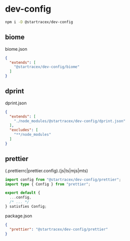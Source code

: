 # dev-config

```sh
npm i -D @startracex/dev-config
```

## biome

biome.json

```json
{
  "extends": [
    "@startracex/dev-config/biome"
  ]
}
```

## dprint

dprint.json

```json
{
  "extends": [
    "./node_modules/@startracex/dev-config/dprint.json"
  ],
  "excludes": [
    "**/node_modules"
  ]
}
```

## prettier

(.prettierrc|prettier.config).(js|ts|mjs|mts)

```ts
import config from "@startracex/dev-config/prettier";
import type { Config } from "prettier";

export default {
  ...config,
  /* ... */
} satisfies Config;
```

package.json

```json
{
  "prettier": "@startracex/dev-config/prettier"
}
```
